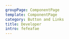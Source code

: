 ```yaml
---
groupPage: ComponentPage
template: ComponentPage
category: Button and Links
title: Developer
intro: fefeafae
---
```


